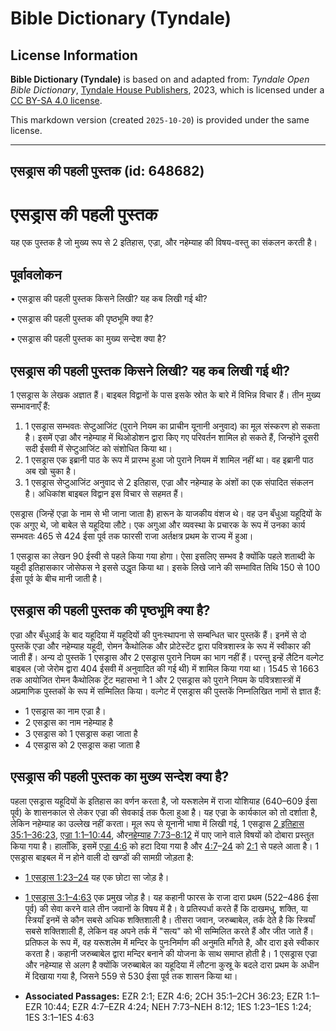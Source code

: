 # Bible Dictionary (Tyndale)

## License Information

**Bible Dictionary (Tyndale)** is based on and adapted from: _Tyndale Open Bible Dictionary_, [Tyndale House Publishers](https://tyndaleopenresources.com/), 2023, which is licensed under a [CC BY-SA 4.0 license](https://creativecommons.org/licenses/by-sa/4.0/legalcode.en).

This markdown version (created `2025-10-20`) is provided under the same license.



--------------------------------

## एसड्रास की पहली पुस्तक (id: 648682)

एसड्रास की पहली पुस्तक
======================

यह एक पुस्तक है जो मुख्य रूप से 2 इतिहास, एज्रा, और नहेम्याह की विषय\-वस्तु का संकलन करती है।

पूर्वावलोकन
-----------

• एसड्रास की पहली पुस्तक किसने लिखी? यह कब लिखी गई थी?

• एसड्रास की पहली पुस्तक की पृष्ठभूमि क्या है?

• एसड्रास की पहली पुस्तक का मुख्य सन्देश क्या है?

एसड्रास की पहली पुस्तक किसने लिखी? यह कब लिखी गई थी?
----------------------------------------------------

1 एसड्रास के लेखक अज्ञात हैं। बाइबल विद्वानों के पास इसके स्रोत के बारे में विभिन्न विचार हैं। तीन मुख्य सम्भावनाएँ हैं:

1. 1 एसड्रास सम्भवतः सेप्टुआजिंट (पुराने नियम का प्राचीन यूनानी अनुवाद) का मूल संस्करण हो सकता है। इसमें एज्रा और नहेम्याह में थिओडोशन द्वारा किए गए परिवर्तन शामिल हो सकते हैं, जिन्होंने दूसरी सदी ईसवी में सेप्टुआजिंट को संशोधित किया था।
2. 1 एसड्रास एक इब्रानी पाठ के रूप में प्रारम्भ हुआ जो पुराने नियम में शामिल नहीं था। वह इब्रानी पाठ अब खो चुका है।
3. 1 एसड्रास सेप्टुआजिंट अनुवाद से 2 इतिहास, एज्रा और नहेम्याह के अंशों का एक संपादित संकलन है। अधिकांश बाइबल विद्वान इस विचार से सहमत हैं।

एसड्रास (जिन्हें एज्रा के नाम से भी जाना जाता है) हारून के याजकीय वंशज थे। वह उन बँधुआ यहूदियों के एक अगुए थे, जो बाबेल से यहूदिया लौटे। एक अगुआ और व्यवस्था के प्रचारक के रूप में उनका कार्य सम्भवतः 465 से 424 ईसा पूर्व तक फारसी राजा अर्तक्षत्र प्रथम के राज्य में हुआ।

1 एसड्रास का लेखन 90 ईस्वी से पहले किया गया होगा। ऐसा इसलिए सम्भव है क्योंकि पहले शताब्दी के यहूदी इतिहासकार जोसेफस ने इससे उद्धृत किया था। इसके लिखे जाने की सम्भावित तिथि 150 से 100 ईसा पूर्व के बीच मानी जाती है।

एसड्रास की पहली पुस्तक की पृष्ठभूमि क्या है?
--------------------------------------------

एज्रा और बँधुआई के बाद यहूदिया में यहूदियों की पुनःस्थापना से सम्बन्धित चार पुस्तकें हैं। इनमें से दो पुस्तकें एज्रा और नहेम्याह यहूदी, रोमन कैथोलिक और प्रोटेस्टेंट द्वारा पवित्रशास्त्र के रूप में स्वीकार की जाती हैं। अन्य दो पुस्तकें 1 एसड्रास और 2 एसड्रास पुराने नियम का भाग नहीं हैं। परन्तु इन्हें लैटिन वल्गेट बाइबल (जो जेरोम द्वारा 404 ईसवी में अनुवादित की गई थी) में शामिल किया गया था। 1545 से 1663 तक आयोजित रोमन कैथोलिक ट्रेंट महासभा ने 1 और 2 एसड्रास को पुराने नियम के पवित्रशास्त्रों में अप्रमाणिक पुस्तकों के रूप में सम्मिलित किया। वल्गेट में एसड्रास की पुस्तकें निम्नलिखित नामों से ज्ञात हैं:

* 1 एसड्रास का नाम एज्रा है।
* 2 एसड्रास का नाम नहेम्याह है
* 3 एसड्रास को 1 एसड्रास कहा जाता है
* 4 एसड्रास को 2 एसड्रास कहा जाता है

एसड्रास की पहली पुस्तक का मुख्य सन्देश क्या है?
-----------------------------------------------

पहला एसड्रास यहूदियों के इतिहास का वर्णन करता है, जो यरूशलेम में राजा योशियाह (640–609 ईसा पूर्व) के शासनकाल से लेकर एज्रा की सेवकाई तक फैला हुआ है। यह एज्रा के कार्यकाल को तो दर्शाता है, लेकिन नहेम्याह का उल्लेख नहीं करता। मूल रूप से यूनानी भाषा में लिखी गई, 1 एसड्रास [2 इतिहास 35:1–36:23](https://ref.ly/2Chr35:1-2Chr36:23), [एज्रा 1:1–10:44](https://ref.ly/Ezra1:1-Ezra10:44), और[नहेम्याह 7:73–8:12](https://ref.ly/Neh7:73-Neh8:12) में पाए जाने वाले विषयों को दोबारा प्रस्तुत किया गया है। हालाँकि, इसमें [एज्रा 4:6](https://ref.ly/Ezra4:6) को हटा दिया गया है और [4:7](https://ref.ly/Ezra4:7-Ezra4:24)–[24](https://ref.ly/Ezra4:7-Ezra4:24) को [2:1](https://ref.ly/Ezra2:1) से पहले आता है। 1 एसड्रास बाइबल में न होने वाली दो खण्डों की सामग्री जोड़ता है:

* [1 एसड्रास 1:23–24](https://ref.ly/1Esd1:23-1Esd1:24) यह एक छोटा सा जोड़ है।
* [1 एसड्रास 3:1–4:63](https://ref.ly/1Esd3:1-1Esd4:63) एक प्रमुख जोड़ है। यह कहानी फारस के राजा दारा प्रथम (522–486 ईसा पूर्व) की सेवा करने वाले तीन जवानों के विषय में है। वे प्रतिस्पर्धा करते हैं कि दाखमधु, शक्ति, या स्त्रियाँ इनमें से कौन सबसे अधिक शक्तिशाली है। तीसरा जवान, जरुब्बाबेल, तर्क देते है कि स्त्रियाँ सबसे शक्तिशाली हैं, लेकिन वह अपने तर्क में "सत्य" को भी सम्मिलित करते हैं और जीत जाते हैं। प्रतिफल के रूप में, वह यरूशलेम में मन्दिर के पुनःनिर्माण की अनुमति माँगते है, और दारा इसे स्वीकार करता है। कहानी जरुब्बाबेल द्वारा मन्दिर बनाने की योजना के साथ समाप्त होती है। 1 एसड्रास एज्रा और नहेम्याह से अलग है क्योंकि जरुब्बाबेल का यहूदिया में लौटना कुस्रू के बदले दारा प्रथम के अधीन में दिखाया गया है, जिसने 559 से 530 ईसा पूर्व तक शासन किया था।

* **Associated Passages:** EZR 2:1; EZR 4:6; 2CH 35:1–2CH 36:23; EZR 1:1–EZR 10:44; EZR 4:7–EZR 4:24; NEH 7:73–NEH 8:12; 1ES 1:23–1ES 1:24; 1ES 3:1–1ES 4:63

